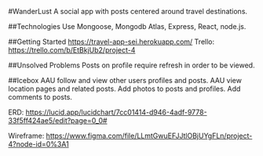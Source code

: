 #WanderLust
A social app with posts centered around travel destinations.

##Technologies Use
Mongoose, Mongodb Atlas, Express, React, node.js.

##Getting Started
https://travel-app-sei.herokuapp.com/
Trello: https://trello.com/b/EtBkjUb2/project-4

##Unsolved Problems
Posts on profile require refresh in order to be viewed. 

##Icebox
AAU follow and view other users profiles and posts.
AAU view location pages and related posts.
Add photos to posts and profiles.
Add comments to posts.


ERD: https://lucid.app/lucidchart/7cc01414-d946-4adf-9778-33f5ff424ae5/edit?page=0_0#

Wireframe: https://www.figma.com/file/LLmtGwuEFJJtlOBjUYgFLn/project-4?node-id=0%3A1
